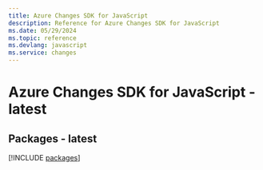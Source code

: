```yaml
---
title: Azure Changes SDK for JavaScript
description: Reference for Azure Changes SDK for JavaScript
ms.date: 05/29/2024
ms.topic: reference
ms.devlang: javascript
ms.service: changes
---
```

# Azure Changes SDK for JavaScript - latest
## Packages - latest
[!INCLUDE [packages](changes-index.md)]